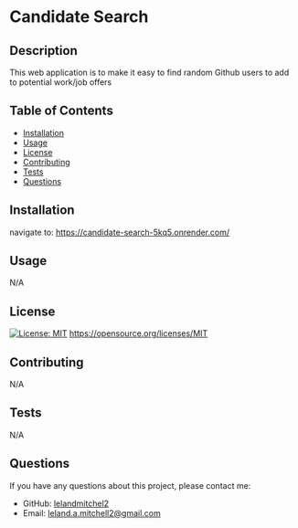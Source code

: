 # Candidate Search

  ## Description
  This web application is to make it easy to find random Github users to add to potential work/job offers

  ## Table of Contents
  * [Installation](#installation)
  * [Usage](#usage)
  * [License](#license)
  * [Contributing](#contributing)
  * [Tests](#tests)
  * [Questions](#questions)

  ## Installation
  navigate to: https://candidate-search-5kq5.onrender.com/

  ## Usage
  N/A

  ## License
  [![License: MIT](https://img.shields.io/badge/License-MIT-yellow.svg)](https://opensource.org/licenses/MIT)
  https://opensource.org/licenses/MIT

  ## Contributing
  N/A

  ## Tests
  N/A

  ## Questions
  If you have any questions about this project, please contact me:
  
  * GitHub: [lelandmitchel2](https://github.com/lelandmitchel2)
  * Email: leland.a.mitchell2@gmail.com

